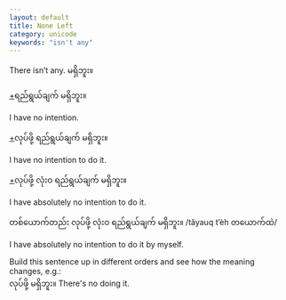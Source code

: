 ```yaml
---
layout: default
title: None Left
category: unicode
keywords: "isn't any"
---
```


<p>There isn’t any.<span class='mm3'> မရှိဘူး။</span></p>

<p class='hide-trigger'><a href="#">+</a><span class='mm3'>ရည်ရွယ်ချက် မရှိဘူး။</span></p>
<p class='hide-this'>I have no intention.</p>

<p class='hide-trigger'><a href="#">+</a><span class='mm3'>လုပ်ဖို့ ရည်ရွယ်ချက် မရှိဘူး။</span></p>
<p class='hide-this'>I have no intention to do it.</p>

<p class='hide-trigger'><a href="#">+</a><span class='mm3'>လုပ်ဖို့ လုံးဝ ရည်ရွယ်ချက် မရှိဘူး။</span></p>
<p class='hide-this'>I have absolutely no intention to do it.</p>

<p><span class='mm3'>တစ်ယောက်တည်း လုပ်ဖို့ လုံးဝ ရည်ရွယ်ချက် မရှိဘူး။</span> /tăyauq t’èh <span class='mm3'>တယောက်ထဲ</span>/</p>
<p class='hide-this'>I have absolutely no intention to do it by myself.</p>

<p>Build this sentence up in different orders and see how the meaning changes, e.g.:<br>
<span class='mm3'>လုပ်ဖို့ မရှိဘူး။ </span>There's no doing it.</p>

